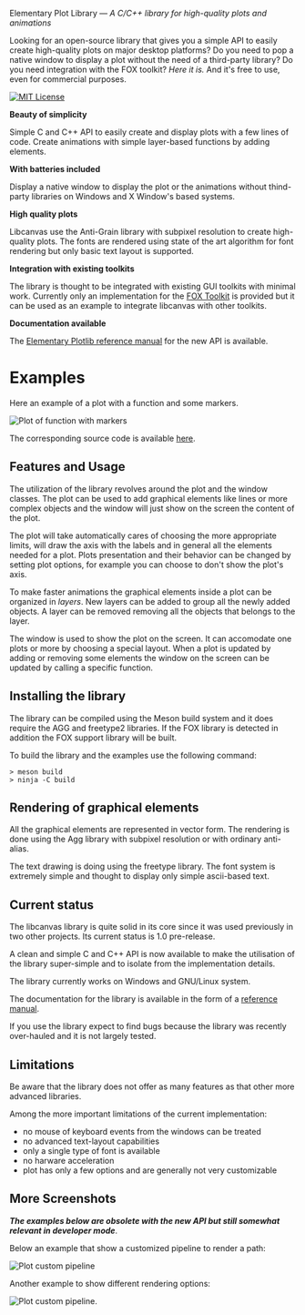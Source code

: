 Elementary Plot Library — *A C/C++ library for high-quality plots and animations*

Looking for an open-source library that gives you a simple API to easily
create high-quality plots on major desktop platforms? Do you need to pop
a native window to display a plot without the need of a third-party library?
Do you need integration with the FOX toolkit?
*Here it is.* And it's free to use, even for commercial purposes.

[![MIT License](https://img.shields.io/badge/License-MIT-yellow.svg)](https://opensource.org/licenses/MIT)

**Beauty of simplicity**

Simple C and C++ API to easily create and display plots with a few lines of code. Create animations with simple layer-based functions by adding elements.

**With batteries included**

Display a native window to display the plot or the animations without thind-party libraries on Windows and X Window's based systems.

**High quality plots**

Libcanvas use the Anti-Grain library with subpixel resolution to create high-quality plots. The fonts are rendered using state of the art algorithm for font rendering but only basic text layout is supported.

**Integration with existing toolkits**

The library is thought to be integrated with existing GUI toolkits with minimal work. Currently only an implementation for the [FOX Toolkit](http://www.fox-toolkit.org/) is provided but it can be used as an example to integrate libcanvas with other toolkits.

**Documentation available**

The [Elementary Plotlib reference manual](http://franko.github.io/elementary-plotlib/) for the new API is available.

Examples
========

Here an example of a plot with a function and some markers.

![Plot of function with markers](https://github.com/franko/elementary-plotlib/blob/master/sphinx-doc/source/plot-function-example.png)

The corresponding source code is available [here](https://github.com/franko/elementary-plotlib/blob/master/tests/test-window-function.cpp).

Features and Usage
---

The utilization of the library revolves around the plot and the window classes. The plot can be used to add graphical elements like lines or more complex objects and the window will just show on the screen the content of the plot.

The plot will take automatically cares of choosing the more appropriate limits, will draw the axis with the labels and in general all the elements needed for a plot. Plots presentation and their behavior can be changed by setting plot options, for example you can choose to don't show the plot's axis.

To make faster animations the graphical elements inside a plot can be organized in *layers*. New layers can be added to group all the newly added objects. A layer can be removed removing all the objects that belongs to the layer.

The window is used to show the plot on the screen. It can accomodate one plots or more by choosing a special layout. When a plot is updated by adding or removing some elements the window on the screen can be updated by calling a specific function.

Installing the library
---

The library can be compiled using the Meson build system and it does require the AGG and freetype2 libraries. If the FOX library is detected in addition the FOX support library will be built.

To build the library and the examples use the following command:
```
> meson build
> ninja -C build
```

Rendering of graphical elements
----

All the graphical elements are represented in vector form. The rendering is done using the Agg library with subpixel resolution or with ordinary anti-alias.

The text drawing is doing using the freetype library. The font system is extremely simple and thought to display only simple ascii-based text.


Current status
---

The libcanvas library is quite solid in its core since it was used previously in two other projects.
Its current status is 1.0 pre-release.

A clean and simple C and C++ API is now available to make the utilisation of the library super-simple and to isolate from the implementation details.

The library currently works on Windows and GNU/Linux system.

The documentation for the library is available in the form of a [reference manual](http://franko.github.io/elementary-plotlib/).

If you use the library expect to find bugs because the library was recently over-hauled and it is not largely tested.

Limitations
---

Be aware that the library does not offer as many features as that other more advanced libraries.

Among the more important limitations of the current implementation:

  - no mouse of keyboard events from the windows can be treated
  - no advanced text-layout capabilities
  - only a single type of font is available
  - no harware acceleration
  - plot has only a few options and are generally not very customizable

More Screenshots
---

***The examples below are obsolete with the new API but still somewhat relevant in developer mode***.

Below an example that show a customized pipeline to render a path:

![Plot custom pipeline](https://github.com/franko/elementary-plotlib/blob/master/doc/libcanvas-custom-pipeline.png)

Another example to show different rendering options:

![Plot custom pipeline](https://github.com/franko/elementary-plotlib/blob/master/doc/libcanvas-rendering-options.png).
